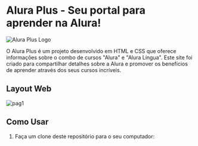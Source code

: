 # Alura Plus - Seu portal para aprender na Alura!

![Alura Plus Logo](link-para-o-seu-logo.png)

O Alura Plus é um projeto desenvolvido em HTML e CSS que oferece informações sobre o combo de cursos "Alura" e "Alura Língua". Este site foi criado para compartilhar detalhes sobre a Alura e promover os benefícios de aprender através dos seus cursos incríveis.

## Layout Web

![pag1](https://github.com/ksantanac/aluraplus/assets/127277943/dafabf39-66e9-4d73-9b1c-14e38e247aaf)



## Como Usar

1. Faça um clone deste repositório para o seu computador:

